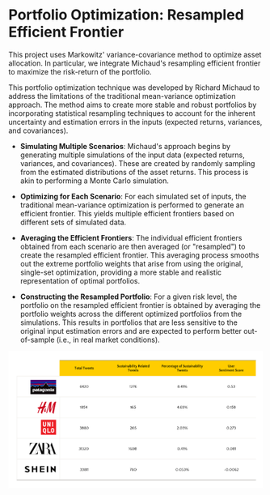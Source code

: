# Portfolio Optimization: Resampled Efficient Frontier

This project uses Markowitz' variance-covariance method to optimize asset allocation. In particular, we integrate Michaud's resampling efficient frontier to maximize the risk-return of the portfolio. 

This portfolio optimization technique was developed by Richard Michaud to address the limitations of the traditional mean-variance optimization approach. The method aims to create more stable and robust portfolios by incorporating statistical resampling techniques to account for the inherent uncertainty and estimation errors in the inputs (expected returns, variances, and covariances).

- **Simulating Multiple Scenarios**:
Michaud's approach begins by generating multiple simulations of the input data (expected returns, variances, and covariances). These are created by randomly sampling from the estimated distributions of the asset returns. This process is akin to performing a Monte Carlo simulation.

- **Optimizing for Each Scenario**:
For each simulated set of inputs, the traditional mean-variance optimization is performed to generate an efficient frontier. This yields multiple efficient frontiers based on different sets of simulated data.

- **Averaging the Efficient Frontiers**:
The individual efficient frontiers obtained from each scenario are then averaged (or "resampled") to create the resampled efficient frontier. This averaging process smooths out the extreme portfolio weights that arise from using the original, single-set optimization, providing a more stable and realistic representation of optimal portfolios.

- **Constructing the Resampled Portfolio**:
For a given risk level, the portfolio on the resampled efficient frontier is obtained by averaging the portfolio weights across the different optimized portfolios from the simulations.
This results in portfolios that are less sensitive to the original input estimation errors and are expected to perform better out-of-sample (i.e., in real market conditions).

<p align="center">
  <img src="https://github.com/codebyvictor/Fashion-Industry-Sentiment-Analysis/blob/dae51fdf17629f99c7052b169e85e7978bd67285/sustainability.png">
</p>
